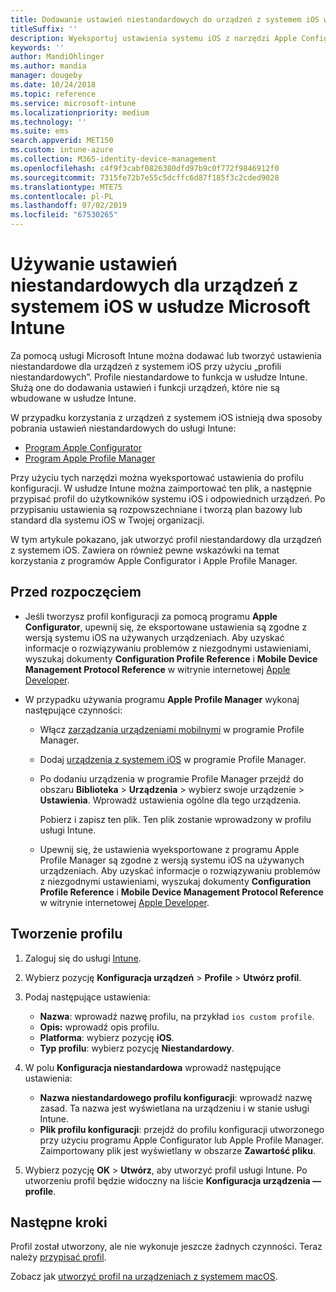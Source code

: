 ```yaml
---
title: Dodawanie ustawień niestandardowych do urządzeń z systemem iOS w usłudze Microsoft Intune — Azure | Microsoft Docs
titleSuffix: ''
description: Wyeksportuj ustawienia systemu iOS z narzędzi Apple Configurator lub Apple Profile Manager, a następnie zaimportuj te ustawienia do usługi Microsoft Intune. Za pomocą tych ustawień można tworzyć, wykorzystywać i kontrolować niestandardowe funkcje i ustawienia na urządzeniach z systemem iOS. Następnie ten profil niestandardowy można przypisać lub rozpowszechnić do urządzeń z systemem iOS w organizacji, aby utworzyć plan bazowy lub standard.
keywords: ''
author: MandiOhlinger
ms.author: mandia
manager: dougeby
ms.date: 10/24/2018
ms.topic: reference
ms.service: microsoft-intune
ms.localizationpriority: medium
ms.technology: ''
ms.suite: ems
search.appverid: MET150
ms.custom: intune-azure
ms.collection: M365-identity-device-management
ms.openlocfilehash: c4f9f3cabf0826380dfd97b9c0f772f9846912f0
ms.sourcegitcommit: 7315fe72b7e55c5dcffc6d87f185f3c2cded9028
ms.translationtype: MTE75
ms.contentlocale: pl-PL
ms.lasthandoff: 07/02/2019
ms.locfileid: "67530265"
---
```

# <a name="use-custom-settings-for-ios-devices-in-microsoft-intune"></a>Używanie ustawień niestandardowych dla urządzeń z systemem iOS w usłudze Microsoft Intune

Za pomocą usługi Microsoft Intune można dodawać lub tworzyć ustawienia niestandardowe dla urządzeń z systemem iOS przy użyciu „profili niestandardowych”. Profile niestandardowe to funkcja w usłudze Intune. Służą one do dodawania ustawień i funkcji urządzeń, które nie są wbudowane w usłudze Intune.

W przypadku korzystania z urządzeń z systemem iOS istnieją dwa sposoby pobrania ustawień niestandardowych do usługi Intune:

- [Program Apple Configurator](https://itunes.apple.com/app/apple-configurator-2/id1037126344?mt=12)
- [Program Apple Profile Manager](https://support.apple.com/profile-manager)

Przy użyciu tych narzędzi można wyeksportować ustawienia do profilu konfiguracji. W usłudze Intune można zaimportować ten plik, a następnie przypisać profil do użytkowników systemu iOS i odpowiednich urządzeń. Po przypisaniu ustawienia są rozpowszechniane i tworzą plan bazowy lub standard dla systemu iOS w Twojej organizacji.

W tym artykule pokazano, jak utworzyć profil niestandardowy dla urządzeń z systemem iOS. Zawiera on również pewne wskazówki na temat korzystania z programów Apple Configurator i Apple Profile Manager.

## <a name="before-you-begin"></a>Przed rozpoczęciem

- Jeśli tworzysz profil konfiguracji za pomocą programu **Apple Configurator**, upewnij się, że eksportowane ustawienia są zgodne z wersją systemu iOS na używanych urządzeniach. Aby uzyskać informacje o rozwiązywaniu problemów z niezgodnymi ustawieniami, wyszukaj dokumenty **Configuration Profile Reference** i **Mobile Device Management Protocol Reference** w witrynie internetowej [Apple Developer](https://developer.apple.com/).

- W przypadku używania programu **Apple Profile Manager** wykonaj następujące czynności:

  - Włącz [zarządzania urządzeniami mobilnymi](https://help.apple.com/serverapp/mac/5.7/#/apd05B9B761-D390-4A75-9251-E9AD29A61D0C) w programie Profile Manager.
  - Dodaj [urządzenia z systemem iOS](https://help.apple.com/profilemanager/mac/5.7/#/pm9onzap1984) w programie Profile Manager.
  - Po dodaniu urządzenia w programie Profile Manager przejdź do obszaru **Biblioteka** > **Urządzenia** > wybierz swoje urządzenie > **Ustawienia**. Wprowadź ustawienia ogólne dla tego urządzenia.

    Pobierz i zapisz ten plik. Ten plik zostanie wprowadzony w profilu usługi Intune.

  - Upewnij się, że ustawienia wyeksportowane z programu Apple Profile Manager są zgodne z wersją systemu iOS na używanych urządzeniach. Aby uzyskać informacje o rozwiązywaniu problemów z niezgodnymi ustawieniami, wyszukaj dokumenty **Configuration Profile Reference** i **Mobile Device Management Protocol Reference** w witrynie internetowej [Apple Developer](https://developer.apple.com/).

## <a name="create-the-profile"></a>Tworzenie profilu

1. Zaloguj się do usługi [Intune](https://go.microsoft.com/fwlink/?linkid=2090973).
2. Wybierz pozycję **Konfiguracja urządzeń** > **Profile** > **Utwórz profil**.
3. Podaj następujące ustawienia:

    - **Nazwa**: wprowadź nazwę profilu, na przykład `ios custom profile`.
    - **Opis:** wprowadź opis profilu.
    - **Platforma**: wybierz pozycję **iOS**.
    - **Typ profilu**: wybierz pozycję **Niestandardowy**.

4. W polu **Konfiguracja niestandardowa** wprowadź następujące ustawienia:

    - **Nazwa niestandardowego profilu konfiguracji**: wprowadź nazwę zasad. Ta nazwa jest wyświetlana na urządzeniu i w stanie usługi Intune.
    - **Plik profilu konfiguracji**: przejdź do profilu konfiguracji utworzonego przy użyciu programu Apple Configurator lub Apple Profile Manager. Zaimportowany plik jest wyświetlany w obszarze **Zawartość pliku**.

5. Wybierz pozycję **OK** > **Utwórz**, aby utworzyć profil usługi Intune. Po utworzeniu profil będzie widoczny na liście **Konfiguracja urządzenia — profile**.

## <a name="next-steps"></a>Następne kroki

Profil został utworzony, ale nie wykonuje jeszcze żadnych czynności. Teraz należy [przypisać profil](device-profile-assign.md).

Zobacz jak [utworzyć profil na urządzeniach z systemem macOS](custom-settings-macos.md). 
